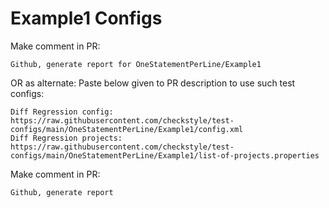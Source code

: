 # Example1 Configs
Make comment in PR:
```
Github, generate report for OneStatementPerLine/Example1
```
OR as alternate:
Paste below given to PR description to use such test configs:
```
Diff Regression config: https://raw.githubusercontent.com/checkstyle/test-configs/main/OneStatementPerLine/Example1/config.xml
Diff Regression projects: https://raw.githubusercontent.com/checkstyle/test-configs/main/OneStatementPerLine/Example1/list-of-projects.properties
```
Make comment in PR:
```
Github, generate report
```
